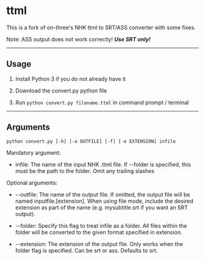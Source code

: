 # ttml

This is a fork of on-three's NHK ttml to SRT/ASS converter with some fixes.

Note: ASS output does not work correctly! **_Use SRT only!_**

---

## Usage

1. Install Python 3 if you do not already have it

1. Download the convert.py python file

1. Run `python convert.py filename.ttml` in command prompt / terminal

---

## Arguments

```
python convert.py [-h] [-o OUTFILE] [-f] [-e EXTENSION] infile
```

Mandatory argument:

- infile: The name of the input NHK .ttml file. If --folder is specified, this must be the path to the folder. Omit any trailing slashes

Optional arguments:

- --outfile: The name of the output file. If omitted, the output file will be named inputfile.[extension]. When using file mode, include the desired extension as part of the name (e.g. mysubtitle.srt if you want an SRT output).

- --folder: Specify this flag to treat infile as a folder. All files within the folder will be converted to the given format specified in extension.

- --extension: The extension of the output file. Only works when the folder flag is specified. Can be srt or ass. Defaults to srt.
